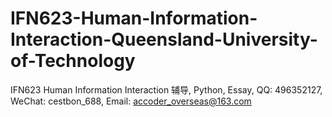 # IFN623-Human-Information-Interaction-Queensland-University-of-Technology
IFN623 Human Information Interaction 辅导, Python, Essay, QQ: 496352127, WeChat: cestbon_688, Email: accoder_overseas@163.com
